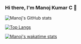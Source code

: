 ### Hi there, I'm Manoj Kumar C 👋

![Manoj's GitHub stats](https://github-readme-stats.vercel.app/api?username=Manojkc15&show_icons=true&theme=radical)

[![Top Langs](https://github-readme-stats.vercel.app/api/top-langs/?username=Manojkc15&langs_count=8)](https://github.com/Manojkc15/github-readme-stats)

[![Manoj's wakatime stats](https://github-readme-stats.vercel.app/api/wakatime?username=Manojkc15)](https://github.com/Manojkc15/github-readme-stats)
